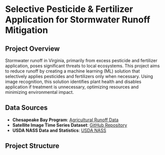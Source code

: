 # Selective Pesticide & Fertilizer Application for Stormwater Runoff Mitigation

## Project Overview
Stormwater runoff in Virginia, primarily from excess pesticide and fertilizer application, poses significant threats to local ecosystems. This project aims to reduce runoff by creating a machine learning (ML) solution that selectively applies pesticides and fertilizers only when necessary. Using image recognition, this solution identifies plant health and disables application if treatment is unnecessary, optimizing resources and minimizing environmental impact.

## Data Sources
- **Chesapeake Bay Program**: [Agricultural Runoff Data](https://www.chesapeakebay.net/issues/threats-to-the-bay/agricultural-runoff)
- **Satellite Image Time Series Dataset**: [GitHub Repository](https://github.com/corentin-dfg/Satellite-Image-Time-Series-Datasets?tab=readme-ov-file)
- **USDA NASS Data and Statistics**: [USDA NASS](https://www.nass.usda.gov/Data_and_Statistics/)

## Project Structure
